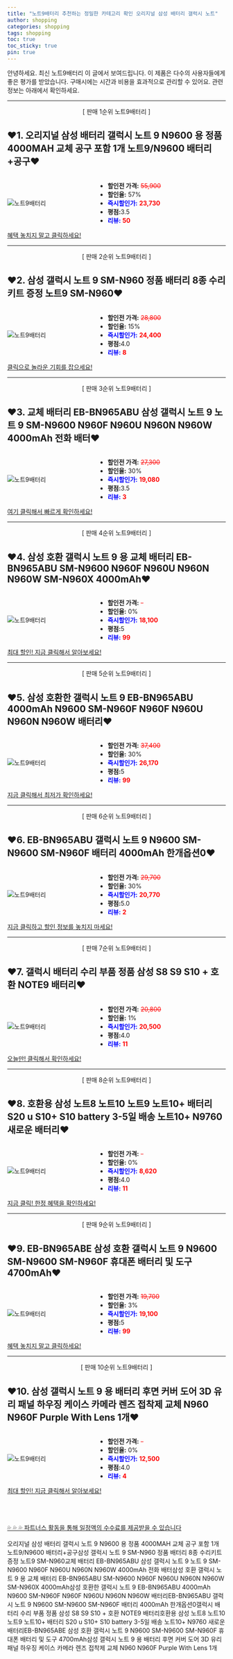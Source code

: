 ```yaml
---
title: "노트9배터리 추천하는 정밀한 카테고리 확인 오리지널 삼성 배터리 갤럭시 노트"
author: shopping
categories: shopping
tags: shopping
toc: true
toc_sticky: true
pin: true
---
```

안녕하세요. 최신 노트9배터리 이 글에서 보여드립니다. 이 제품은 다수의 사용자들에게 좋은 평가를 받았습니다. 구매시에는 시간과 비용을 효과적으로 관리할 수 있어요. 관련 정보는 아래에서 확인하세요.

---
<p class="toplist" style="margin: 0 auto; display: block; width: fit-content;">[ 판매 1순위 노트9배터리 ]</p>

<h2><strong>❤️1. 오리지널 삼성 배터리 갤럭시 노트 9 N9600 용 정품 4000MAH 교체 공구 포함 1개 노트9/N9600 배터리+공구❤️</strong></h2>

<div style="display: flex; align-items: center;">
    <div style="flex: 0.4;">
        <img src="https://thumbnail10.coupangcdn.com/thumbnails/remote/230x230ex/image/vendor_inventory/3176/c0ac0288c22cb7082b8cc6889dac475bb72819d0a05222a139354584f580.jpg" alt="노트9배터리" style="max-width: 100%;">
    </div>
    <div style="flex: 0.6; margin-left: 10px;">
        <ul>
            <li><strong>할인전 가격:</strong> <del style="color: red;">55,900</del></li>
            <li><strong>할인율:</strong> 57%</li>
            <li><span style='color:blue'><strong>즉시할인가:</strong></span> <span style='color:red'><strong>23,730</strong></span></li>
            <li><strong>평점:</strong>3.5</li>
            <li><span style='color:blue'><strong>리뷰:</strong></span> <span style='color:red'><strong>50</strong></span></li>
        </ul>
    </div>
</div>
<div class="center">
    <a href="https://William4Davisa.github.io?lptag=AF9450613&subid=githubio&pageKey=6221587688&traceid=V0-153&itemId=12454430589&vendorItemId=79723467606" class="myButton">
        혜택 놓치지 말고 클릭하세요!
    </a>
</div>


---
<p class="toplist" style="margin: 0 auto; display: block; width: fit-content;">[ 판매 2순위 노트9배터리 ]</p>

<h2><strong>❤️2. 삼성 갤럭시 노트 9 SM-N960 정품 배터리 8종 수리키트 증정 노트9 SM-N960❤️</strong></h2>

<div style="display: flex; align-items: center;">
    <div style="flex: 0.4;">
        <img src="https://thumbnail7.coupangcdn.com/thumbnails/remote/230x230ex/image/vendor_inventory/8ee5/58d2115d68f471e357e4fb67e82613b0ae89ac5ab1d0d50abf855b84f47a.png" alt="노트9배터리" style="max-width: 100%;">
    </div>
    <div style="flex: 0.6; margin-left: 10px;">
        <ul>
            <li><strong>할인전 가격:</strong> <del style="color: red;">28,800</del></li>
            <li><strong>할인율:</strong> 15%</li>
            <li><span style='color:blue'><strong>즉시할인가:</strong></span> <span style='color:red'><strong>24,400</strong></span></li>
            <li><strong>평점:</strong>4.0</li>
            <li><span style='color:blue'><strong>리뷰:</strong></span> <span style='color:red'><strong>8</strong></span></li>
        </ul>
    </div>
</div>
<div class="center">
    <a href="https://William4Davisa.github.io?lptag=AF9450613&subid=githubio&pageKey=7586466975&traceid=V0-153&itemId=20037710236&vendorItemId=88185606705" class="myButton">
        클릭으로 놀라운 기회를 잡으세요!
    </a>
</div>


---
<p class="toplist" style="margin: 0 auto; display: block; width: fit-content;">[ 판매 3순위 노트9배터리 ]</p>

<h2><strong>❤️3. 교체 배터리 EB-BN965ABU 삼성 갤럭시 노트 9 노트 9 SM-N9600 N960F N960U N960N N960W 4000mAh 전화 배터❤️</strong></h2>

<div style="display: flex; align-items: center;">
    <div style="flex: 0.4;">
        <img src="https://thumbnail8.coupangcdn.com/thumbnails/remote/230x230ex/image/vendor_inventory/fbdc/8f05f19ece309c76f9829cd4e9073c44e2b565a6ce45d921ff22bd36b1c3.png" alt="노트9배터리" style="max-width: 100%;">
    </div>
    <div style="flex: 0.6; margin-left: 10px;">
        <ul>
            <li><strong>할인전 가격:</strong> <del style="color: red;">27,300</del></li>
            <li><strong>할인율:</strong> 30%</li>
            <li><span style='color:blue'><strong>즉시할인가:</strong></span> <span style='color:red'><strong>19,080</strong></span></li>
            <li><strong>평점:</strong>3.5</li>
            <li><span style='color:blue'><strong>리뷰:</strong></span> <span style='color:red'><strong>3</strong></span></li>
        </ul>
    </div>
</div>
<div class="center">
    <a href="https://William4Davisa.github.io?lptag=AF9450613&subid=githubio&pageKey=7561907799&traceid=V0-153&itemId=19924241904&vendorItemId=89272419227" class="myButton">
        여기 클릭해서 빠르게 확인하세요!
    </a>
</div>


---
<p class="toplist" style="margin: 0 auto; display: block; width: fit-content;">[ 판매 4순위 노트9배터리 ]</p>

<h2><strong>❤️4. 삼성 호환 갤럭시 노트 9 용 교체 배터리 EB-BN965ABU SM-N9600 N960F N960U N960N N960W SM-N960X 4000mAh❤️</strong></h2>

<div style="display: flex; align-items: center;">
    <div style="flex: 0.4;">
        <img src="https://thumbnail7.coupangcdn.com/thumbnails/remote/230x230ex/image/vendor_inventory/e9f6/88b2aab842a7acefd151bda569fea847fbb1743b4e8eba59f967f85dca71.jpg" alt="노트9배터리" style="max-width: 100%;">
    </div>
    <div style="flex: 0.6; margin-left: 10px;">
        <ul>
            <li><strong>할인전 가격:</strong> <del style="color: red;">-</del></li>
            <li><strong>할인율:</strong> 0%</li>
            <li><span style='color:blue'><strong>즉시할인가:</strong></span> <span style='color:red'><strong>18,100</strong></span></li>
            <li><strong>평점:</strong>5</li>
            <li><span style='color:blue'><strong>리뷰:</strong></span> <span style='color:red'><strong>99</strong></span></li>
        </ul>
    </div>
</div>
<div class="center">
    <a href="https://William4Davisa.github.io?lptag=AF9450613&subid=githubio&pageKey=7698640200&traceid=V0-153&itemId=20606507856&vendorItemId=90396676700" class="myButton">
        최대 할인! 지금 클릭해서 알아보세요!
    </a>
</div>


---
<p class="toplist" style="margin: 0 auto; display: block; width: fit-content;">[ 판매 5순위 노트9배터리 ]</p>

<h2><strong>❤️5. 삼성 호환한 갤럭시 노트 9 EB-BN965ABU 4000mAh N9600 SM-N960F N960F N960U N960N N960W 배터리❤️</strong></h2>

<div style="display: flex; align-items: center;">
    <div style="flex: 0.4;">
        <img src="https://thumbnail9.coupangcdn.com/thumbnails/remote/230x230ex/image/vendor_inventory/38a2/84f3dd1ba3b927f36c7f4b4495177faaa3d36973ac62b1b9f12ed66deae9.jpg" alt="노트9배터리" style="max-width: 100%;">
    </div>
    <div style="flex: 0.6; margin-left: 10px;">
        <ul>
            <li><strong>할인전 가격:</strong> <del style="color: red;">37,400</del></li>
            <li><strong>할인율:</strong> 30%</li>
            <li><span style='color:blue'><strong>즉시할인가:</strong></span> <span style='color:red'><strong>26,170</strong></span></li>
            <li><strong>평점:</strong>5</li>
            <li><span style='color:blue'><strong>리뷰:</strong></span> <span style='color:red'><strong>99</strong></span></li>
        </ul>
    </div>
</div>
<div class="center">
    <a href="https://William4Davisa.github.io?lptag=AF9450613&subid=githubio&pageKey=8176056441&traceid=V0-153&itemId=23364748844&vendorItemId=90395106395" class="myButton">
        지금 클릭해서 최저가 확인하세요!
    </a>
</div>


---
<p class="toplist" style="margin: 0 auto; display: block; width: fit-content;">[ 판매 6순위 노트9배터리 ]</p>

<h2><strong>❤️6. EB-BN965ABU 갤럭시 노트 9 N9600 SM-N9600 SM-N960F 배터리 4000mAh 한개옵션0❤️</strong></h2>

<div style="display: flex; align-items: center;">
    <div style="flex: 0.4;">
        <img src="https://thumbnail9.coupangcdn.com/thumbnails/remote/230x230ex/image/vendor_inventory/cc99/f1671133f465147345cddc0fc807466e2e38c46027f251386c671f337b43.png" alt="노트9배터리" style="max-width: 100%;">
    </div>
    <div style="flex: 0.6; margin-left: 10px;">
        <ul>
            <li><strong>할인전 가격:</strong> <del style="color: red;">29,700</del></li>
            <li><strong>할인율:</strong> 30%</li>
            <li><span style='color:blue'><strong>즉시할인가:</strong></span> <span style='color:red'><strong>20,770</strong></span></li>
            <li><strong>평점:</strong>5.0</li>
            <li><span style='color:blue'><strong>리뷰:</strong></span> <span style='color:red'><strong>2</strong></span></li>
        </ul>
    </div>
</div>
<div class="center">
    <a href="https://William4Davisa.github.io?lptag=AF9450613&subid=githubio&pageKey=7730491005&traceid=V0-153&itemId=20771687917&vendorItemId=89271752362" class="myButton">
        지금 클릭하고 할인 정보를 놓치지 마세요!
    </a>
</div>


---
<p class="toplist" style="margin: 0 auto; display: block; width: fit-content;">[ 판매 7순위 노트9배터리 ]</p>

<h2><strong>❤️7. 갤럭시 배터리 수리 부품 정품 삼성 S8 S9 S10 + 호환 NOTE9 배터리❤️</strong></h2>

<div style="display: flex; align-items: center;">
    <div style="flex: 0.4;">
        <img src="https://thumbnail8.coupangcdn.com/thumbnails/remote/230x230ex/image/vendor_inventory/4403/710ea2513c3ec86d1fa2a588c7bdefbeb01ad0604ad5ff1585a319df9d33.png" alt="노트9배터리" style="max-width: 100%;">
    </div>
    <div style="flex: 0.6; margin-left: 10px;">
        <ul>
            <li><strong>할인전 가격:</strong> <del style="color: red;">20,800</del></li>
            <li><strong>할인율:</strong> 1%</li>
            <li><span style='color:blue'><strong>즉시할인가:</strong></span> <span style='color:red'><strong>20,500</strong></span></li>
            <li><strong>평점:</strong>4.0</li>
            <li><span style='color:blue'><strong>리뷰:</strong></span> <span style='color:red'><strong>11</strong></span></li>
        </ul>
    </div>
</div>
<div class="center">
    <a href="https://William4Davisa.github.io?lptag=AF9450613&subid=githubio&pageKey=7364655065&traceid=V0-153&itemId=18982630352&vendorItemId=86107958722" class="myButton">
        오늘만! 클릭해서 확인하세요!
    </a>
</div>


---
<p class="toplist" style="margin: 0 auto; display: block; width: fit-content;">[ 판매 8순위 노트9배터리 ]</p>

<h2><strong>❤️8. 호환용 삼성 노트8 노트10 노트9 노트10+ 배터리 S20 u S10+ S10 battery 3-5일 배송 노트10+ N9760 새로운 배터리❤️</strong></h2>

<div style="display: flex; align-items: center;">
    <div style="flex: 0.4;">
        <img src="https://thumbnail7.coupangcdn.com/thumbnails/remote/230x230ex/image/vendor_inventory/a2c3/5181898cdc07cc7c041da914aac38f4cb4672d0b676412929ab8fc5c6116.jpg" alt="노트9배터리" style="max-width: 100%;">
    </div>
    <div style="flex: 0.6; margin-left: 10px;">
        <ul>
            <li><strong>할인전 가격:</strong> <del style="color: red;">-</del></li>
            <li><strong>할인율:</strong> 0%</li>
            <li><span style='color:blue'><strong>즉시할인가:</strong></span> <span style='color:red'><strong>8,620</strong></span></li>
            <li><strong>평점:</strong>4.0</li>
            <li><span style='color:blue'><strong>리뷰:</strong></span> <span style='color:red'><strong>11</strong></span></li>
        </ul>
    </div>
</div>
<div class="center">
    <a href="https://William4Davisa.github.io?lptag=AF9450613&subid=githubio&pageKey=6986198647&traceid=V0-153&itemId=17082841249&vendorItemId=84256813575" class="myButton">
        지금 클릭! 한정 혜택을 확인하세요!
    </a>
</div>


---
<p class="toplist" style="margin: 0 auto; display: block; width: fit-content;">[ 판매 9순위 노트9배터리 ]</p>

<h2><strong>❤️9. EB-BN965ABE 삼성 호환 갤럭시 노트 9 N9600 SM-N9600 SM-N960F 휴대폰 배터리 및 도구 4700mAh❤️</strong></h2>

<div style="display: flex; align-items: center;">
    <div style="flex: 0.4;">
        <img src="https://thumbnail10.coupangcdn.com/thumbnails/remote/230x230ex/image/vendor_inventory/93a2/17ec4cd3d2057c43107d8a913e4f63e97a883af89ea705b638d2a6d906b5.jpg" alt="노트9배터리" style="max-width: 100%;">
    </div>
    <div style="flex: 0.6; margin-left: 10px;">
        <ul>
            <li><strong>할인전 가격:</strong> <del style="color: red;">19,700</del></li>
            <li><strong>할인율:</strong> 3%</li>
            <li><span style='color:blue'><strong>즉시할인가:</strong></span> <span style='color:red'><strong>19,100</strong></span></li>
            <li><strong>평점:</strong>5</li>
            <li><span style='color:blue'><strong>리뷰:</strong></span> <span style='color:red'><strong>99</strong></span></li>
        </ul>
    </div>
</div>
<div class="center">
    <a href="https://William4Davisa.github.io?lptag=AF9450613&subid=githubio&pageKey=7301691037&traceid=V0-153&itemId=18686561677&vendorItemId=90697073964" class="myButton">
        혜택 놓치지 말고 클릭하세요!
    </a>
</div>


---
<p class="toplist" style="margin: 0 auto; display: block; width: fit-content;">[ 판매 10순위 노트9배터리 ]</p>

<h2><strong>❤️10. 삼성 갤럭시 노트 9 용 배터리 후면 커버 도어 3D 유리 패널 하우징 케이스 카메라 렌즈 접착제 교체 N960 N960F Purple With Lens 1개❤️</strong></h2>

<div style="display: flex; align-items: center;">
    <div style="flex: 0.4;">
        <img src="https://thumbnail8.coupangcdn.com/thumbnails/remote/230x230ex/image/vendor_inventory/0f38/57f124a21f23d9c3df65305434f2c862412812ed8e8ee45c9ff7fcf03cc9.jpg" alt="노트9배터리" style="max-width: 100%;">
    </div>
    <div style="flex: 0.6; margin-left: 10px;">
        <ul>
            <li><strong>할인전 가격:</strong> <del style="color: red;">-</del></li>
            <li><strong>할인율:</strong> 0%</li>
            <li><span style='color:blue'><strong>즉시할인가:</strong></span> <span style='color:red'><strong>12,500</strong></span></li>
            <li><strong>평점:</strong>4.0</li>
            <li><span style='color:blue'><strong>리뷰:</strong></span> <span style='color:red'><strong>4</strong></span></li>
        </ul>
    </div>
</div>
<div class="center">
    <a href="https://William4Davisa.github.io?lptag=AF9450613&subid=githubio&pageKey=8241764601&traceid=V0-153&itemId=16422256997&vendorItemId=88392461153" class="myButton">
        최대 할인! 지금 클릭해서 알아보세요!
    </a>
</div>

<br><br><br>[💦 💦 💦 파트너스 활동을 통해 일정액의 수수료를 제공받을 수 있습니다](https://link.coupang.com/a/bcpT2c)<br><br>오리지널 삼성 배터리 갤럭시 노트 9 N9600 용 정품 4000MAH 교체 공구 포함 1개 노트9/N9600 배터리+공구삼성 갤럭시 노트 9 SM-N960 정품 배터리 8종 수리키트 증정 노트9 SM-N960교체 배터리 EB-BN965ABU 삼성 갤럭시 노트 9 노트 9 SM-N9600 N960F N960U N960N N960W 4000mAh 전화 배터삼성 호환 갤럭시 노트 9 용 교체 배터리 EB-BN965ABU SM-N9600 N960F N960U N960N N960W SM-N960X 4000mAh삼성 호환한 갤럭시 노트 9 EB-BN965ABU 4000mAh N9600 SM-N960F N960F N960U N960N N960W 배터리EB-BN965ABU 갤럭시 노트 9 N9600 SM-N9600 SM-N960F 배터리 4000mAh 한개옵션0갤럭시 배터리 수리 부품 정품 삼성 S8 S9 S10 + 호환 NOTE9 배터리호환용 삼성 노트8 노트10 노트9 노트10+ 배터리 S20 u S10+ S10 battery 3-5일 배송 노트10+ N9760 새로운 배터리EB-BN965ABE 삼성 호환 갤럭시 노트 9 N9600 SM-N9600 SM-N960F 휴대폰 배터리 및 도구 4700mAh삼성 갤럭시 노트 9 용 배터리 후면 커버 도어 3D 유리 패널 하우징 케이스 카메라 렌즈 접착제 교체 N960 N960F Purple With Lens 1개